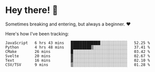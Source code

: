 # Hey there! 👋
Sometimes breaking and entering, but always a beginner. ❤️

Here's how I've been tracking:
<!--START_SECTION:waka-->

```text
JavaScript   6 hrs 43 mins   █████████████░░░░░░░░░░░░   52.25 %
Python       4 hrs 48 mins   █████████▒░░░░░░░░░░░░░░░   37.41 %
CMake        26 mins         █░░░░░░░░░░░░░░░░░░░░░░░░   03.42 %
Svelte       20 mins         ▓░░░░░░░░░░░░░░░░░░░░░░░░   02.67 %
Text         16 mins         ▓░░░░░░░░░░░░░░░░░░░░░░░░   02.10 %
CSV/TSV      9 mins          ▒░░░░░░░░░░░░░░░░░░░░░░░░   01.28 %
```

<!--END_SECTION:waka-->
